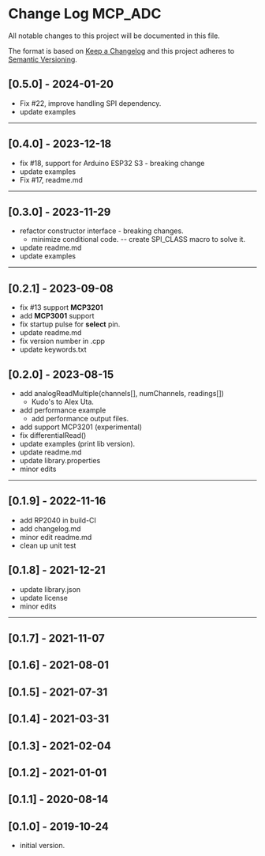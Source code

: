 # Change Log MCP_ADC

All notable changes to this project will be documented in this file.

The format is based on [Keep a Changelog](http://keepachangelog.com/)
and this project adheres to [Semantic Versioning](http://semver.org/).


## [0.5.0] - 2024-01-20
- Fix #22, improve handling SPI dependency.
- update examples

----

## [0.4.0] - 2023-12-18
- fix #18, support for Arduino ESP32 S3 - breaking change
- update examples
- Fix #17, readme.md

----

## [0.3.0] - 2023-11-29
- refactor constructor interface - breaking changes.
  - minimize conditional code. -- create SPI_CLASS macro to solve it.
- update readme.md
- update examples

----

## [0.2.1] - 2023-09-08
- fix #13 support **MCP3201**
- add **MCP3001** support
- fix startup pulse for **select** pin.
- update readme.md
- fix version number in .cpp
- update keywords.txt

## [0.2.0] - 2023-08-15
- add analogReadMultiple(channels\[], numChannels, readings\[]) 
  - Kudo's to Alex Uta.
- add performance example
  - add performance output files.
- add support MCP3201 (experimental)
- fix differentialRead()
- update examples (print lib version).
- update readme.md
- update library.properties
- minor edits

----

## [0.1.9] - 2022-11-16
- add RP2040 in build-CI
- add changelog.md
- minor edit readme.md
- clean up unit test


## [0.1.8] - 2021-12-21
- update library.json
- update license
- minor edits

----

## [0.1.7] - 2021-11-07

## [0.1.6] - 2021-08-01

## [0.1.5] - 2021-07-31

## [0.1.4] - 2021-03-31

## [0.1.3] - 2021-02-04

## [0.1.2] - 2021-01-01

## [0.1.1] - 2020-08-14

## [0.1.0] - 2019-10-24
- initial version.

